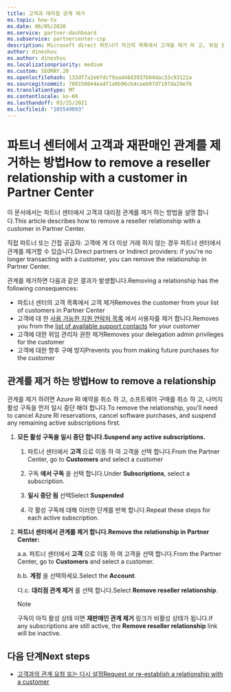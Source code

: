 ```yaml
---
title: 고객과 대리점 관계 제거
ms.topic: how-to
ms.date: 06/05/2020
ms.service: partner-dashboard
ms.subservice: partnercenter-csp
description: Microsoft direct 파트너가 자신의 목록에서 고객을 제거 하 고, 위임 된 관리자 권한을 제거 하 고, 고객에 대 한 지원 또는 구매를 중지 하는 방법을 알아보세요.
author: dineshvu
ms.author: dineshvu
ms.localizationpriority: medium
ms.custom: SEOMAY.20
ms.openlocfilehash: 133df7a2e6fdcf9aad48d3937b04dac33c93122a
ms.sourcegitcommit: 700150044ea4f1a0b96cb4caeb97d7197da29ef6
ms.translationtype: MT
ms.contentlocale: ko-KR
ms.lasthandoff: 03/25/2021
ms.locfileid: "105549093"
---
```

# <a name="how-to-remove-a-reseller-relationship-with-a-customer-in-partner-center"></a><span data-ttu-id="29026-103">파트너 센터에서 고객과 재판매인 관계를 제거하는 방법</span><span class="sxs-lookup"><span data-stu-id="29026-103">How to remove a reseller relationship with a customer in Partner Center</span></span>

<span data-ttu-id="29026-104">이 문서에서는 파트너 센터에서 고객과 대리점 관계를 제거 하는 방법을 설명 합니다.</span><span class="sxs-lookup"><span data-stu-id="29026-104">This article describes how to remove a reseller relationship with a customer in Partner Center.</span></span>

<span data-ttu-id="29026-105">직접 파트너 또는 간접 공급자: 고객에 게 더 이상 거래 하지 않는 경우 파트너 센터에서 관계를 제거할 수 있습니다.</span><span class="sxs-lookup"><span data-stu-id="29026-105">Direct partners or Indirect providers: if you're no longer transacting with a customer, you can remove the relationship in Partner Center.</span></span>

<span data-ttu-id="29026-106">관계를 제거하면 다음과 같은 결과가 발생합니다.</span><span class="sxs-lookup"><span data-stu-id="29026-106">Removing a relationship has the following consequences:</span></span>

- <span data-ttu-id="29026-107">파트너 센터의 고객 목록에서 고객 제거</span><span class="sxs-lookup"><span data-stu-id="29026-107">Removes the customer from your list of customers in Partner Center</span></span>
- <span data-ttu-id="29026-108">고객에 대 한 [사용 가능한 지원 연락처 목록](assign-support-contacts.md) 에서 사용자를 제거 합니다.</span><span class="sxs-lookup"><span data-stu-id="29026-108">Removes you from the [list of available support contacts](assign-support-contacts.md) for your customer</span></span>
- <span data-ttu-id="29026-109">고객에 대한 위임 관리자 권한 제거</span><span class="sxs-lookup"><span data-stu-id="29026-109">Removes your delegation admin privileges for the customer</span></span>
- <span data-ttu-id="29026-110">고객에 대한 향후 구매 방지</span><span class="sxs-lookup"><span data-stu-id="29026-110">Prevents you from making future purchases for the customer</span></span>

## <a name="how-to-remove-a-relationship"></a><span data-ttu-id="29026-111">관계를 제거 하는 방법</span><span class="sxs-lookup"><span data-stu-id="29026-111">How to remove a relationship</span></span>

<span data-ttu-id="29026-112">관계를 제거 하려면 Azure RI 예약을 취소 하 고, 소프트웨어 구매를 취소 하 고, 나머지 활성 구독을 먼저 일시 중단 해야 합니다.</span><span class="sxs-lookup"><span data-stu-id="29026-112">To remove the relationship, you'll need to cancel Azure RI reservations, cancel software purchases, and suspend any remaining active subscriptions first.</span></span>

1. <span data-ttu-id="29026-113">**모든 활성 구독을 일시 중단 합니다.**</span><span class="sxs-lookup"><span data-stu-id="29026-113">**Suspend any active subscriptions.**</span></span>

   1. <span data-ttu-id="29026-114">파트너 센터에서 **고객** 으로 이동 하 여 고객을 선택 합니다.</span><span class="sxs-lookup"><span data-stu-id="29026-114">From the Partner Center, go to **Customers** and select a customer</span></span>

   2. <span data-ttu-id="29026-115">구독 **에서 구독** 을 선택 합니다.</span><span class="sxs-lookup"><span data-stu-id="29026-115">Under **Subscriptions**, select a subscription.</span></span>

   3. <span data-ttu-id="29026-116">**일시 중단 됨** 선택</span><span class="sxs-lookup"><span data-stu-id="29026-116">Select **Suspended**</span></span>

   4. <span data-ttu-id="29026-117">각 활성 구독에 대해 이러한 단계를 반복 합니다.</span><span class="sxs-lookup"><span data-stu-id="29026-117">Repeat these steps for each active subscription.</span></span>

2. <span data-ttu-id="29026-118">**파트너 센터에서 관계를 제거 합니다.**</span><span class="sxs-lookup"><span data-stu-id="29026-118">**Remove the relationship in Partner Center:**</span></span>

   <span data-ttu-id="29026-119">a.</span><span class="sxs-lookup"><span data-stu-id="29026-119">a.</span></span> <span data-ttu-id="29026-120">파트너 센터에서 **고객** 으로 이동 하 여 고객을 선택 합니다.</span><span class="sxs-lookup"><span data-stu-id="29026-120">From the Partner Center, go to **Customers** and select a customer.</span></span>

   <span data-ttu-id="29026-121">b.</span><span class="sxs-lookup"><span data-stu-id="29026-121">b.</span></span> <span data-ttu-id="29026-122">**계정** 을 선택하세요.</span><span class="sxs-lookup"><span data-stu-id="29026-122">Select the **Account**.</span></span>

   <span data-ttu-id="29026-123">다.</span><span class="sxs-lookup"><span data-stu-id="29026-123">c.</span></span> <span data-ttu-id="29026-124">**대리점 관계 제거** 를 선택 합니다.</span><span class="sxs-lookup"><span data-stu-id="29026-124">Select **Remove reseller relationship**.</span></span>

   > [!NOTE]
   > <span data-ttu-id="29026-125">구독이 아직 활성 상태 이면 **재판매인 관계 제거** 링크가 비활성 상태가 됩니다.</span><span class="sxs-lookup"><span data-stu-id="29026-125">If any subscriptions are still active, the **Remove reseller relationship** link will be inactive.</span></span>

## <a name="next-steps"></a><span data-ttu-id="29026-126">다음 단계</span><span class="sxs-lookup"><span data-stu-id="29026-126">Next steps</span></span>

- [<span data-ttu-id="29026-127">고객과의 관계 요청 또는 다시 설정</span><span class="sxs-lookup"><span data-stu-id="29026-127">Request or re-establish a relationship with a customer</span></span>](request-a-relationship-with-a-customer.md)
